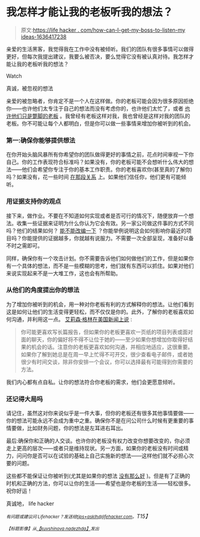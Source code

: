 # 我怎样才能让我的老板听我的想法？

> 原文:[https://life hacker . com/how-can-I-get-my-boss-to-listen-my ideas-1636417238](https://lifehacker.com/how-can-i-get-my-boss-to-listen-to-my-ideas-1636417238)

亲爱的生活黑客，我觉得我在工作中没有被倾听。我们的团队有很多事情可以做得更好，但每次我提出建议，我要么被否决，要么觉得它没有被认真对待。我怎样才能让我的老板听我的想法？

Watch

真诚，被忽视的想法

亲爱的被忽略者，你肯定不是一个人在这样做。你的老板可能会因为很多原因拒绝你——也许他们太专注于自己的想法而没有考虑你的，也许他们太忙了，或者 [也许他们只是蹩脚的老板](https://lifehacker.com/how-can-i-get-the-credit-i-deserve-when-my-boss-is-a-sp-5910027) 。我曾经有老板这样对我，我也曾经是这样对我的团队的老板。你不可能让每个人都明白，但是你可以做一些事情来增加你被听到的机会。

### 第一:确保你能够提供想法

在你开始头脑风暴所有你希望你的团队做得更好的事情之前，花点时间审视一下你自己。你的工作表现符合标准吗？如果没有，你的老板可能不会想听什么伟大的想法——他们会希望你专注于你的基本工作职责。你的老板喜欢你(甚至真的了解你)吗？如果没有，花一些时间 [在那段关系](https://lifehacker.com/top-10-ways-to-make-your-boss-love-you-1552997316) 上。如果他们信任你，他们更有可能倾听。

### 用证据支持你的观点

接下来，做作业。不要在不知道如何实现或者是否可行的情况下，随便放弃一个想法。收集一些证据来证明为什么你认为它会有效。另一家公司做这件事的方式不同吗？他们的结果如何？ [能不能改编一下](https://lifehacker.com/how-to-steal-a-coworkers-idea-and-sell-it-as-your-own-5951748) ？你能举例说明这会如何影响你最近的项目吗？你能提供的证据越多，你就越有说服力。不需要一次全部呈现，准备好以备不时之需即可。

同样，确保你有一个攻击计划。你不需要告诉他们如何做他们的工作，但是如果你有一个具体的想法，而不是一些模糊的思考，他们就有东西可以抓住。如果对他们来说实现起来不是一大堆工作，这也会有所帮助。

### 从他们的角度提出你的想法

为了增加你被听到的机会，用一种对你老板有利的方式解释你的想法。让他们看到这是如何让他们的生活变得更轻松，而不仅仅是你的。此外，了解你的老板喜欢如何沟通，并利用这一点。 [艾莉森·格林在美国新闻上说](http://money.usnews.com/money/blogs/outside-voices-careers/2013/08/19/how-to-talk-so-your-boss-will-listen) :

> 你可能更喜欢写长篇报告，但如果你的老板更喜欢一页纸的项目列表或面对面的聊天，你的偏好将不得不让位于她的——至少如果你想增加你取得好结果的机会的话。注意你的老板更喜欢如何沟通，并相应地适应，这很重要。如果你了解到她总是在周一早上忙得不可开交，很少查看电子邮件，或者她很少有时间交谈，除非你安排一个会议，你可以选择最有可能得到你需要的方法。

我们内心都有点自私。让你的想法符合你老板的需求，他们会更愿意倾听。

### 还记得大局吗

请记住，虽然这对你来说似乎是一件大事，但你的老板还有很多其他事情要做——你的想法可能永远不会成为重中之重。确保你不是在问公司什么时候有更重要的事情要做，比如财务问题，你的想法是左耳进右耳出。

最后:确保你和正确的人交谈。也许你的老板没有权力改变你想要改变的，你必须走上更高的层次——或者只是维持现状。另一方面，如果你的老板没有时间或精力，问问你是否可以在试验的基础上自己实施新的想法——这样他们就不必担心次要的问题。

这些都不能保证让你被听到(尤其是如果你的想法 [没有那么好](https://lifehacker.com/how-to-have-great-ideas-more-often-according-to-scienc-1476608430) )。但是有了正确的时机和正确的方法，你可以让你的生活——希望也是你老板的生活——轻松很多。祝你好运！

真诚地，
life hacker

*<small>有问题或建议问 Lifehacker？发送给</small>*[*<small>tips+asklh@lifehacker.com</small>*](mailto:tips+asklh@lifehacker.com)*<small>。</small>T15】*

<small>*【标题影像】从*</small>[<small>*【kuvshinova nadezhda】*</small>](http://www.shutterstock.com/pic.mhtml?id=162226307&src=id)<small>*发出*</small>